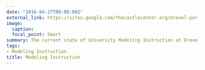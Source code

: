 ```yaml
---
date: "2016-04-27T00:00:00Z"
external_link: https://sites.google.com/thecastlecenter.org/drexel-per-network-public/projects/modeling-instruction
image: 
  caption: 
  focal_point: Smart
summary: The current state of University Modeling Instruction at Drexel University.
tags:
- Modeling Instruction
title: Modeling Instruction
---
```

